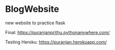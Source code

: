 # BlogWebsite
new website to practice flask

Final:
https://puranjanprithu.pythonanywhere.com/

Testing Heroku:
https://puranjan.herokuapp.com/
